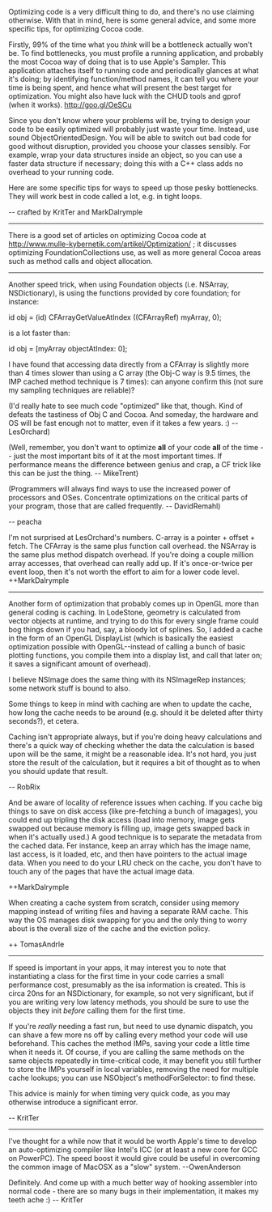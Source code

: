 


Optimizing code is a very difficult thing to do, and there's no use claiming otherwise. With that in mind, here is some general advice, and some more specific tips, for optimizing Cocoa code.

Firstly, 99% of the time what you *think* will be a bottleneck actually won't be. To find bottlenecks, you must profile a running application, and probably the most Cocoa way of doing that is to use Apple's Sampler. This application attaches itself to running code and periodically glances at what it's doing; by identifying function/method names, it can tell you where your time is being spent, and hence what will present the best target for optimization. You might also have luck with the CHUD tools and gprof (when it works). http://goo.gl/OeSCu

Since you don't know where your problems will be, trying to design your code to be easily optimized will probably just waste your time. Instead, use sound ObjectOrientedDesign. You will be able to switch out bad code for good without disruption, provided you choose your classes sensibly. For example, wrap your data structures inside an object, so you can use a faster data structure if necessary; doing this with a C++ class adds no overhead to your running code.

Here are some specific tips for ways to speed up those pesky bottlenecks. They will work best in code called a lot, e.g. in tight loops.

-- crafted by KritTer and MarkDalrymple

----

There is a good set of articles on optimizing Cocoa code at http://www.mulle-kybernetik.com/artikel/Optimization/ ; it discusses optimizing FoundationCollections use, as well as more general Cocoa areas such as method calls and object allocation.

----

Another speed trick, when using Foundation objects (i.e. NSArray, NSDictionary), is using the functions provided by core foundation; for instance:

id obj = (id) CFArrayGetValueAtIndex ((CFArrayRef) myArray, 0);

is a lot faster than:

id obj = [myArray objectAtIndex: 0];

I have found that accessing data directly from a CFArray is slightly more than 4 times slower than using a C array (the Obj-C way is 9.5 times, the IMP cached method technique is 7 times): can anyone confirm this (not sure my sampling techniques are reliable)?

(I'd really hate to see much code "optimized" like that, though.  Kind of defeats the tastiness of Obj C and Cocoa.  And someday, the hardware and OS will be fast enough not to matter, even if it takes a few years. :) --LesOrchard)

(Well, remember, you don't want to optimize **all** of your code **all** of the time -- just the most important bits of it at the most important times. If performance means the difference between genius and crap, a CF trick like this can be just the thing. -- MikeTrent)

(Programmers will always find ways to use the increased power of processors and OSes. Concentrate optimizations on the critical parts of your program, those that are called frequently. -- DavidRemahl)

-- peacha

I'm not surprised at LesOrchard's numbers.  C-array is a pointer + offset + fetch.  The CFArray is the same plus function call overhead.  the NSArray is the same plus method dispatch overhead.  If you're doing a couple million array accesses, that overhead can really add up.  If it's once-or-twice per event loop, then it's not worth the effort to aim for a lower code level.  ++MarkDalrymple

----

Another form of optimization that probably comes up in OpenGL more than general coding is caching. In LodeStone, geometry is calculated from vector objects at runtime, and trying to do this for every single frame could bog things down if you had, say, a bloody lot of splines. So, I added a cache in the form of an OpenGL DisplayList (which is basically the easiest optimization possible with OpenGL--instead of calling a bunch of basic plotting functions, you compile them into a display list, and call that later on; it saves a significant amount of overhead).

I believe NSImage does the same thing with its NSImageRep instances; some network stuff is bound to also.

Some things to keep in mind with caching are when to update the cache, how long the cache needs to be around (e.g. should it be deleted after thirty seconds?), et cetera.

Caching isn't appropriate always, but if you're doing heavy calculations and there's a quick way of checking whether the data the calculation is based upon will be the same, it might be a reasonable idea. It's not hard, you just store the result of the calculation, but it requires a bit of thought as to when you should update that result.

-- RobRix

And be aware of locality of reference issues when caching.  If you cache big things to save on disk access (like pre-fetching a bunch of imagages), you could end up tripling the disk access (load into memory, image gets swapped out because memory is filling up, image gets swapped back in when it's actually used.)  A good technique is to separate the metadata from the cached data.  Fer instance, keep an array which has the image name, last access, is it loaded, etc, and then have pointers to the actual image data.  When you need to do your LRU check on the cache, you don't have to touch any of the pages that have the actual image data.

++MarkDalrymple

When creating a cache system from scratch, consider using memory mapping instead of writing files and having a separate RAM cache. This way the OS manages disk swapping for you and the only thing to worry about is the overall size of the cache and the eviction policy.

++ TomasAndrle

----

If speed is important in your apps, it may interest you to note that instantiating a class for the first time in your code carries a small performance cost, presumably as the isa information is created. This is circa 20ns for an NSDictionary, for example, so not very significant, but if you are writing very low latency methods, you should be sure to use the objects they init *before* calling them for the first time.

If you're *really* needing a fast run, but need to use dynamic dispatch, you can shave a few more ns off by calling every method your code will use beforehand. This caches the method IMPs, saving your code a little time when it needs it. Of course, if you are calling the same methods on the same objects repeatedly in time-critical code, it may benefit you still further to store the IMPs yourself in local variables, removing the need for multiple cache lookups; you can use NSObject's methodForSelector: to find these.

This advice is mainly for when timing very quick code, as you may otherwise introduce a significant error.

-- KritTer

----

I've thought for a while now that it would be worth Apple's time to develop an auto-optimizing compiler like Intel's ICC (or at least a new core for GCC on PowerPC).  The speed boost it would give could be useful in overcoming the common image of MacOSX as a "slow" system. --OwenAnderson

Definitely. And come up with a much better way of hooking assembler into normal code - there are so many bugs in their implementation, it makes my teeth ache :) -- KritTer
